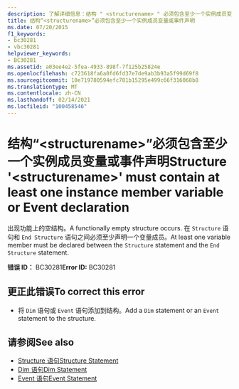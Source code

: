 ```yaml
---
description: 了解详细信息：结构 " <structurename> " 必须包含至少一个实例成员变量或事件声明
title: 结构“<structurename>”必须包含至少一个实例成员变量或事件声明
ms.date: 07/20/2015
f1_keywords:
- bc30281
- vbc30281
helpviewer_keywords:
- BC30281
ms.assetid: a03ee4e2-5fea-4933-898f-7f125b25824e
ms.openlocfilehash: c723618fa6a0fd6fd37e7de9ab3b93a5f99d69f8
ms.sourcegitcommit: 10e719780594efc781b15295e499c66f316068b8
ms.translationtype: MT
ms.contentlocale: zh-CN
ms.lasthandoff: 02/14/2021
ms.locfileid: "100458546"
---
```

# <a name="structure-structurename-must-contain-at-least-one-instance-member-variable-or-event-declaration"></a><span data-ttu-id="914ad-103">结构“\<structurename>”必须包含至少一个实例成员变量或事件声明</span><span class="sxs-lookup"><span data-stu-id="914ad-103">Structure '\<structurename>' must contain at least one instance member variable or Event declaration</span></span>

<span data-ttu-id="914ad-104">出现功能上的空结构。</span><span class="sxs-lookup"><span data-stu-id="914ad-104">A functionally empty structure occurs.</span></span> <span data-ttu-id="914ad-105">在 `Structure` 语句和 `End Structure` 语句之间必须至少声明一个变量成员。</span><span class="sxs-lookup"><span data-stu-id="914ad-105">At least one variable member must be declared between the `Structure` statement and the `End Structure` statement.</span></span>  
  
 <span data-ttu-id="914ad-106">**错误 ID：** BC30281</span><span class="sxs-lookup"><span data-stu-id="914ad-106">**Error ID:** BC30281</span></span>  
  
## <a name="to-correct-this-error"></a><span data-ttu-id="914ad-107">更正此错误</span><span class="sxs-lookup"><span data-stu-id="914ad-107">To correct this error</span></span>  
  
- <span data-ttu-id="914ad-108">将 `Dim` 语句或 `Event` 语句添加到结构。</span><span class="sxs-lookup"><span data-stu-id="914ad-108">Add a `Dim` statement or an `Event` statement to the structure.</span></span>  
  
## <a name="see-also"></a><span data-ttu-id="914ad-109">请参阅</span><span class="sxs-lookup"><span data-stu-id="914ad-109">See also</span></span>

- [<span data-ttu-id="914ad-110">Structure 语句</span><span class="sxs-lookup"><span data-stu-id="914ad-110">Structure Statement</span></span>](../language-reference/statements/structure-statement.md)
- [<span data-ttu-id="914ad-111">Dim 语句</span><span class="sxs-lookup"><span data-stu-id="914ad-111">Dim Statement</span></span>](../language-reference/statements/dim-statement.md)
- [<span data-ttu-id="914ad-112">Event 语句</span><span class="sxs-lookup"><span data-stu-id="914ad-112">Event Statement</span></span>](../language-reference/statements/event-statement.md)
